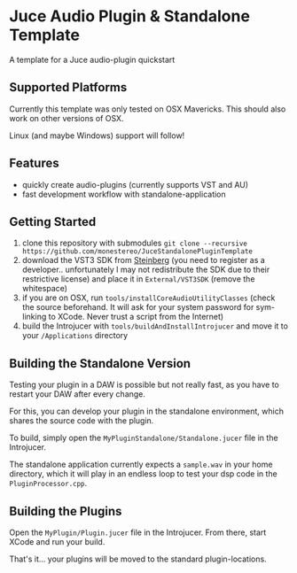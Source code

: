 Juce Audio Plugin & Standalone Template
=========

A template for a Juce audio-plugin quickstart

Supported Platforms
-----
Currently this template was only tested on OSX Mavericks.
This should also work on other versions of OSX.

Linux (and maybe Windows) support will follow!

Features
-----
  - quickly create audio-plugins (currently supports VST and AU)
  - fast development workflow with standalone-application

Getting Started
-----

1. clone this repository with submodules `git clone --recursive https://github.com/monestereo/JuceStandalonePluginTemplate`
2. download the VST3 SDK from [Steinberg](http://www.steinberg.net/nc/en/company/developers/sdk_download_portal.html) (you need to register as a developer.. unfortunately I may not redistribute the SDK due to their restrictive license) and place it in `External/VST3SDK` (remove the whitespace)
3. if you are on OSX, run `tools/installCoreAudioUtilityClasses` (check the source beforehand. It will ask for your system password for sym-linking to XCode. Never trust a script from the Internet)
4. build the Introjucer with `tools/buildAndInstallIntrojucer` and move it to your `/Applications` directory

Building the Standalone Version
-----
Testing your plugin in a DAW is possible but not really fast, as you have to restart your DAW after every change.

For this, you can develop your plugin in the standalone environment, which shares the source code with the plugin.

To build, simply open the `MyPluginStandalone/Standalone.jucer` file in the Introjucer.

The standalone application currently expects a `sample.wav` in your home directory, which it will play in an endless loop to test your dsp code in the `PluginProcessor.cpp`.

Building the Plugins
----

Open the `MyPlugin/Plugin.jucer` file in the Introjucer.
From there, start XCode and run your build.

That's it... your plugins will be moved to the standard plugin-locations.
